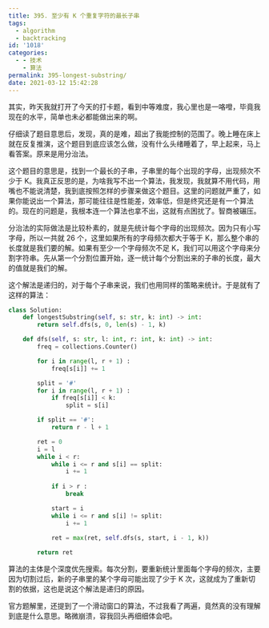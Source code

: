 ```yaml
---
title: 395. 至少有 K 个重复字符的最长子串
tags:
  - algorithm
  - backtracking
id: '1018'
categories:
  - - 技术
    - 算法
permalink: 395-longest-substring/
date: 2021-03-12 15:42:28
---
```


其实，昨天我就打开了今天的打卡题，看到中等难度，我心里也是一咯噔，毕竟我现在的水平，简单也未必都能做出来的啊。

仔细读了题目意思后，发现，真的是难，超出了我能控制的范围了。晚上睡在床上就在反复推演，这个题目到底应该怎么做，没有什么头绪睡着了，早上起来，马上看答案。原来是用分治法。

这个题目的意思是，找到一个最长的子串，子串里的每个出现的字母，出现频次不少于 K。我真正反思的是，为啥我写不出一个算法，我发现，我就算不用代码，用嘴也不能说清楚，我到底按照怎样的步骤来做这个题目。这里的问题就严重了，如果你能说出一个算法，那可能往往是性能差，效率低，但是终究还是有一个算法的。现在的问题是，我根本连一个算法也拿不出，这就有点困扰了。智商被碾压。

分治法的实际做法是比较朴素的，就是先统计每个字母的出现频次。因为只有小写字母，所以一共就 26 个，这里如果所有的字母频次都大于等于 K，那么整个串的长度就是我们要的解。如果有至少一个字母频次不足 K，我们可以用这个字母来分割字符串。先从第一个分割位置开始，逐一统计每个分割出来的子串的长度，最大的值就是我们的解。

这个解法是递归的，对于每个子串来说，我们也用同样的策略来统计。于是就有了这样的算法：

```python
class Solution:
    def longestSubstring(self, s: str, k: int) -> int:
        return self.dfs(s, 0, len(s) - 1, k)

    def dfs(self, s: str, l: int, r: int, k: int) -> int:
        freq = collections.Counter()

        for i in range(l, r + 1) :
            freq[s[i]] += 1

        split = '#'
        for i in range(l, r + 1) :
            if freq[s[i]] < k:
                split = s[i]

        if split == '#':
            return r - l + 1

        ret = 0
        i = l
        while i < r:
            while i <= r and s[i] == split:
                i += 1
            
            if i > r :
                break

            start = i
            while i <= r and s[i] != split:
                i += 1

            ret = max(ret, self.dfs(s, start, i - 1, k))
            
        return ret
```

算法的主体是个深度优先搜索。每次分割，要重新统计里面每个字母的频次，主要因为切割过后，新的子串里的某个字母可能出现了少于 K 次，这就成为了重新切割的依据，这也是说这个解法是递归的原因。

官方题解里，还提到了一个滑动窗口的算法，不过我看了两遍，竟然真的没有理解到底是什么意思。略微崩溃，容我回头再细细体会吧。